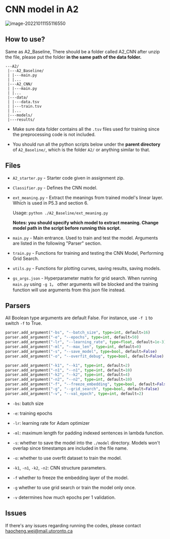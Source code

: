 # CNN model in A2

![image-20221011155116550](Readme.assets/image-20221011155116550.png)

## How to use?

Same as A2_Baseline, There should be a folder called A2_CNN after unzip the file, please put the folder **in the same path of the data folder.**

```
---A2/
 |---A2_Baseline/
 | |---main.py
 | |...
 |---A2_CNN/
 | |---main.py
 | |...
 |---data/
 | |---data.tsv
 | |---train.tsv
 | |...
 |---models/
 |---results/
```

* Make sure data folder contains all the `.tsv` files used for training since the preprocessing code is not included.

* You should run all the python scripts below under the **parent directory** of `A2_Baseline/`, which is the folder `A2/` or anything similar to that.

## Files

* `A2_starter.py` - Starter code given in assignment zip.

* `Classifier.py` - Defines the CNN model.

* `ext_meaning.py` - Extract the meanings from trained model's linear layer. Which is used in P5.3 and section 6. 

  Usage: `python ./A2_Baseline/ext_meaning.py`

  **Notes: you should specify which model to extract meaning. Change model path in the script before running this script.**

* `main.py` - Main entrance. Used to train and test the model. Arguments are listed in the following "Parser" section.

* `train.py` - Functions for training and testing the CNN Model, Performing Grid Search.

* `utils.py` - Functions for plotting curves, saving results, saving models.

* `gs_args.json` - Hyperparameter matrix for grid search. When running `main.py` using `-g 1`， other arguments will be blocked and the training function will use arguments from this json file instead.

## Parsers

All Boolean type arguments are default False. For instance, use `-f 1` to switch `-f` to True.

```python
parser.add_argument("-bs", "--batch_size", type=int, default=16)
parser.add_argument("-e", "--epochs", type=int, default=50)
parser.add_argument("-lr", "--learning_rate", type=float, default=1e-3)
parser.add_argument("-ml", "--max_len", type=int, default=0)
parser.add_argument("-s", "--save_model", type=bool, default=False)
parser.add_argument("-o", "--overfit_debug", type=bool, default=False)

parser.add_argument("-k1", "--k1", type=int, default=2)
parser.add_argument("-n1", "--n1", type=int, default=10)
parser.add_argument("-k2", "--k2", type=int, default=4)
parser.add_argument("-n2", "--n2", type=int, default=10)
parser.add_argument("-f", "--freeze_embedding", type=bool, default=False)
parser.add_argument("-g", "--grid_search", type=bool, default=False)
parser.add_argument("-v", "--val_epoch", type=int, default=2)
```

* `-bs`: batch size

* `-e`: training epochs

* `-lr`: learning rate for Adam optimizer

* `-ml`: maximum length for padding indexed sentences in lambda function.

* `-s`: whether to save the model into the `./model` directory. Models won't overlap since timestamps are included in the file name.

* `-o`: whether to use overfit dataset to train the model. 

* `-k1`, `-n1`, `-k2`, `-n2`: CNN structure parameters.
* `-f` whether to freeze the embedding layer of the model.
* `-g` whether to use grid search or train the model only once.
* `-v` determines how much epochs per 1 validation.

## Issues

If there's any issues regarding running the codes, please contact haocheng.wei@mail.utoronto.ca